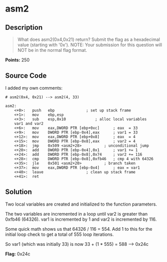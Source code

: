 # asm2

## Description
> What does asm2(0x4,0x21) return? Submit the flag as a hexadecimal value
> (starting with '0x'). NOTE: Your submission for this question will NOT be in
> the normal flag format.

**Points:** 250

## Source Code
I added my own comments:

```
# asm2(0x4, 0x21) --> asm2(4, 33)

asm2:
	<+0>:	push   ebp				; set up stack frame
	<+1>:	mov    ebp,esp
	<+3>:	sub    esp,0x10				; alloc local variables
	var1 and var2
	<+6>:	mov    eax,DWORD PTR [ebp+0xc]		; eax  = 33
	<+9>:	mov    DWORD PTR [ebp-0x4],eax		; var1 = 33
	<+12>:	mov    eax,DWORD PTR [ebp+0x8]		; eax  = 4
	<+15>:	mov    DWORD PTR [ebp-0x8],eax		; var2 = 4
	<+18>:	jmp    0x509 <asm2+28>			; unconditional jump
	<+20>:	add    DWORD PTR [ebp-0x4],0x1		; var1 += 1
	<+24>:	add    DWORD PTR [ebp-0x8],0x74		; var2 += 116
	<+28>:	cmp    DWORD PTR [ebp-0x8],0xfb46	; cmp 4 with 64326
	<+35>:	jle    0x501 <asm2+20>			; branch taken
	<+37>:	mov    eax,DWORD PTR [ebp-0x4]		; eax = var1
	<+40>:	leave					; clean up stack frame
	<+41>:	ret
```

## Solution

Two local variables are created and initialized to the function parameters.

The two variables are incremented in a loop until var2 is greater than 0xfb46
(64326). var1 is incremented by 1 and var2 is incremented by 116.

Some quick math shows us that 64326 / 116 = 554. Add 1 to this for the initial
loop check to get a total of 555 loop iterations.

So var1 (which was initially 33) is now 33 + (1 * 555) = 588 --> 0x24c

**Flag:** 0x24c
